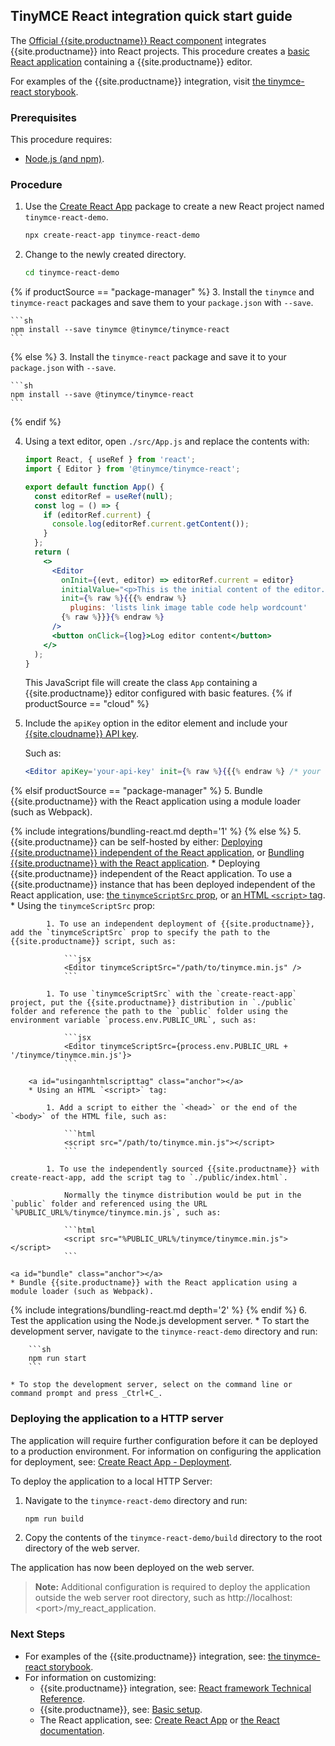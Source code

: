 ## TinyMCE React integration quick start guide

The [Official {{site.productname}} React component](https://github.com/tinymce/tinymce-react) integrates {{site.productname}} into React projects.
This procedure creates a [basic React application](https://github.com/facebook/create-react-app) containing a {{site.productname}} editor.

For examples of the {{site.productname}} integration, visit [the tinymce-react storybook](https://tinymce.github.io/tinymce-react/).

### Prerequisites

This procedure requires:

* [Node.js (and npm)](https://nodejs.org/).

### Procedure

1. Use the [Create React App](https://github.com/facebook/create-react-app) package to create a new React project named `tinymce-react-demo`.

    ```sh
    npx create-react-app tinymce-react-demo
    ```

2. Change to the newly created directory.

    ```sh
    cd tinymce-react-demo
    ```

{% if productSource == "package-manager" %}
3. Install the `tinymce` and `tinymce-react` packages and save them to your `package.json` with `--save`.

    ```sh
    npm install --save tinymce @tinymce/tinymce-react
    ```
{% else %}
3. Install the `tinymce-react` package and save it to your `package.json` with `--save`.

    ```sh
    npm install --save @tinymce/tinymce-react
    ```
{% endif %}

4. Using a text editor, open `./src/App.js` and replace the contents with:

    ```jsx
    import React, { useRef } from 'react';
    import { Editor } from '@tinymce/tinymce-react';

    export default function App() {
      const editorRef = useRef(null);
      const log = () => {
        if (editorRef.current) {
          console.log(editorRef.current.getContent());
        }
      };
      return (
        <>
          <Editor
            onInit={(evt, editor) => editorRef.current = editor}
            initialValue="<p>This is the initial content of the editor.</p>"
            init={% raw %}{{{% endraw %}
              plugins: 'lists link image table code help wordcount'
            {% raw %}}}{% endraw %}
          />
          <button onClick={log}>Log editor content</button>
        </>
      );
    }
    ```

    This JavaScript file will create the class `App` containing a {{site.productname}} editor configured with basic features.
{% if productSource == "cloud" %}
5. Include the `apiKey` option in the editor element and include your [{{site.cloudname}} API key]({{site.accountsignup}}).

    Such as:

    ```jsx
    <Editor apiKey='your-api-key' init={% raw %}{{{% endraw %} /* your other settings */ {% raw %}}}{% endraw %} />
    ```

{% elsif productSource == "package-manager" %}
5. Bundle {{site.productname}} with the React application using a module loader (such as Webpack).

{% include integrations/bundling-react.md depth='1' %}
{% else %}
5. {{site.productname}} can be self-hosted by either: [Deploying {{site.productname}} independent of the React application](#deployingtinymceindependent), or [Bundling {{site.productname}} with the React application](#bundle).
    <a id="deployingtinymceindependent" class="anchor"></a>
    * Deploying {{site.productname}} independent of the React application. To use a {{site.productname}} instance that has been deployed independent of the React application, use: [the `tinymceScriptSrc` prop](#usingthetinyscriptsrcprop), or [an HTML `<script>` tag](#usinganhtmlscripttag).
        <a id="usingthetinyscriptsrcprop" class="anchor"></a>
        * Using the `tinymceScriptSrc` prop:

            1. To use an independent deployment of {{site.productname}}, add the `tinymceScriptSrc` prop to specify the path to the {{site.productname}} script, such as:

                ```jsx
                <Editor tinymceScriptSrc="/path/to/tinymce.min.js" />
                ```

            1. To use `tinymceScriptSrc` with the `create-react-app` project, put the {{site.productname}} distribution in `./public` folder and reference the path to the `public` folder using the environment variable `process.env.PUBLIC_URL`, such as:

                ```jsx
                <Editor tinymceScriptSrc={process.env.PUBLIC_URL + '/tinymce/tinymce.min.js'}>
                ```

        <a id="usinganhtmlscripttag" class="anchor"></a>
        * Using an HTML `<script>` tag:

            1. Add a script to either the `<head>` or the end of the `<body>` of the HTML file, such as:

                ```html
                <script src="/path/to/tinymce.min.js"></script>
                ```

            1. To use the independently sourced {{site.productname}} with create-react-app, add the script tag to `./public/index.html`.

                Normally the tinymce distribution would be put in the `public` folder and referenced using the URL `%PUBLIC_URL%/tinymce/tinymce.min.js`, such as:

                ```html
                <script src="%PUBLIC_URL%/tinymce/tinymce.min.js"></script>
                ```

    <a id="bundle" class="anchor"></a>
    * Bundle {{site.productname}} with the React application using a module loader (such as Webpack).

{% include integrations/bundling-react.md depth='2' %}
{% endif %}
6. Test the application using the Node.js development server.
    * To start the development server, navigate to the `tinymce-react-demo` directory and run:

        ```sh
        npm run start
        ```

    * To stop the development server, select on the command line or command prompt and press _Ctrl+C_.

### Deploying the application to a HTTP server

The application will require further configuration before it can be deployed to a production environment. For information on configuring the application for deployment, see: [Create React App - Deployment](https://create-react-app.dev/docs/deployment).

To deploy the application to a local HTTP Server:

1. Navigate to the `tinymce-react-demo` directory and run:

    ```sh
    npm run build
    ```

2. Copy the contents of the `tinymce-react-demo/build` directory to the root directory of the web server.

The application has now been deployed on the web server.

> **Note:** Additional configuration is required to deploy the application outside the web server root directory, such as http://localhost:&#60;port&#62;/my_react_application.

### Next Steps

* For examples of the {{site.productname}} integration, see: [the tinymce-react storybook](https://tinymce.github.io/tinymce-react/).
* For information on customizing:
  * {{site.productname}} integration, see: [React framework Technical Reference]({{site.baseurl}}/how-to-guides/environment-setup/react/react-ref/).
  * {{site.productname}}, see: [Basic setup]({{site.baseurl}}/general-configuration-guide/basic-setup/).
  * The React application, see: [Create React App](https://create-react-app.dev/docs/getting-started) or [the React documentation](https://reactjs.org/docs/getting-started.html).
